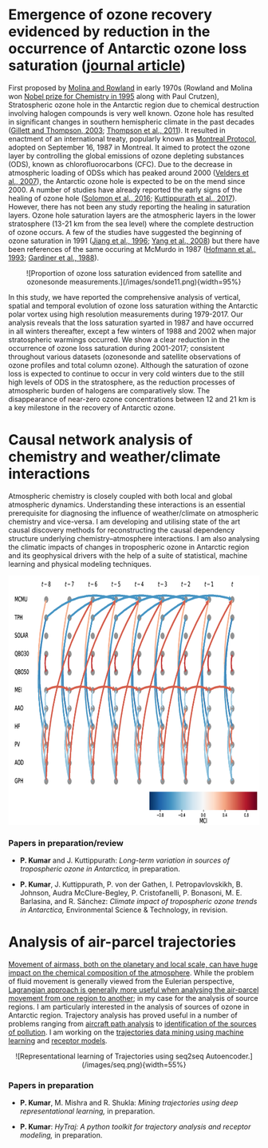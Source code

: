 <!--
.. title: Research
.. slug: research
.. date: 2020-05-07 05:52:47 UTC+05:30
.. tags: 
.. category: 
.. link: 
.. description: 
.. type: text
-->

<!--For Altmetric badges-->
<script type='text/javascript' src='https://d1bxh8uas1mnw7.cloudfront.net/assets/embed.js'></script>
	
<!--For Dimensions badges-->
<script async src="https://badge.dimensions.ai/badge.js" charset="utf-8"></script>

# Emergence of ozone recovery evidenced by reduction in the occurrence of Antarctic ozone loss saturation ([journal article](https://www.nature.com/articles/s41612-018-0052-6))

First proposed by [Molina and Rowland](https://www.nature.com/articles/249810a0) in early 1970s (Rowland and Molina won [Nobel prize for Chemistry in 1995](https://www.nobelprize.org/prizes/chemistry/1995/summary/) along with Paul Crutzen), Stratospheric ozone hole in the Antarctic region due to chemical destruction involving halogen compounds is very well known. Ozone hole has resulted in significant changes in southern hemispheric climate in the past decades ([Gillett and Thompson, 2003](https://science.sciencemag.org/content/302/5643/273.full); [Thompson et al., 2011](https://www.nature.com/articles/ngeo1296)). It resulted in enactment of an international treaty, popularly known as [Montreal Protocol](https://ozone.unep.org/treaties/montreal-protocol), adopted on September 16, 1987 in Montreal. It aimed to protect the ozone layer by controlling the global emissions of ozone depleting substances (ODS), known as chlorofluorocarbons (CFC). Due to the decrease in atmospheric loading of ODSs which has peaked around 2000 ([Velders et al., 2007](https://www.pnas.org/content/104/12/4814)), the Antarctic ozone hole is expected to be on the mend since 2000. A number of studies have already reported the early signs of the healing of ozone hole ([Solomon et al., 2016](https://science.sciencemag.org/content/353/6296/269.full); [Kuttippurath et al., 2017](https://www.nature.com/articles/s41598-017-00722-7)). However, there has not been any study reporting the healing in saturation layers. Ozone hole saturation layers are the atmospheric layers in the lower stratosphere (13-21 km from the sea level) where the complete destruction of ozone occurs. A few of the studies have suggested the beginning of ozone saturation in 1991 ([Jiang et al., 1996](https://agupubs.onlinelibrary.wiley.com/doi/abs/10.1029/96JD00063); [Yang et al., 2008](https://agupubs.onlinelibrary.wiley.com/doi/full/10.1029/2007JD009675)) but there have been references of the same occuring at McMurdo in 1987 ([Hofmann et al., 1993](https://agupubs.onlinelibrary.wiley.com/doi/abs/10.1029/93JD02092); [Gardiner et al., 1988](https://agupubs.onlinelibrary.wiley.com/doi/abs/10.1029/GL015i008p00901)).

<center>
![Proportion of ozone loss saturation evidenced from satellite and ozonesonde measurements.](/images/sonde11.png){width=95%}
</center>

In this study, we have reported the comprehensive analysis of vertical, spatial and temporal evolution of ozone loss saturation withing the Antarctic polar vortex using high resolution measurements during 1979-2017. Our analysis reveals that the loss saturation syarted in 1987 and have occurred in all winters thereafter, except a few winters of 1988 and 2002 when major stratospheric warmings occurred. We show a clear reduction in the occurrence of ozone loss saturation during 2001-2017; consistent throughout various datasets (ozonesonde and satellite observations of ozone profiles and total column ozone). Although the saturation of ozone loss is expected to continue to occur in very cold winters due to the still high levels of ODS in the stratosphere, as the reduction processes of atmospheric burden of halogens are comparatively slow. The disappearance of near-zero ozone concentrations between 12 and 21 km is a key milestone in the recovery of Antarctic ozone.

<div class="container">
<div class="row">

<div class='col-lg-4 col-md-11.1 col-sm-11.1 col-11.1 ml-auto'>
  <div data-badge-type='medium-donut' class='altmetric-embed' data-doi='10.1038/s41612-018-0052-6' data-badge-popover="right"></div>
  <p></p>
</div>


<div class='col-lg-4 col-md-11.1 col-sm-11.1 col-11.1 ml-auto'>
  <div class="__dimensions_badge_embed__" data-doi="10.1038/s41612-018-0052-6" data-legend="hover-right"></div>
</div>
</div>
</div>

# Causal network analysis of chemistry and weather/climate interactions

Atmospheric chemistry is closely coupled with both local and global atmospheric dynamics. Understanding these interactions is an essential prerequisite for diagnosing the influence of weather/climate on atmospheric chemistry and vice-versa. I am developing and utilising state of the art causal discovery methods for reconstructing the causal dependency structure underlying chemistry–atmosphere interactions. I am also analysing the climatic impacts of changes in tropospheric ozone in Antarctic region and its geophysical drivers with the help of a suite of statistical, machine learning and physical modeling techniques.

<center><img src="/images/causal.png" width=900" height="500"></center></a>

### Papers in preparation/review

-   **P. Kumar** and J. Kuttippurath: *Long-term variation in sources of tropospheric ozone in Antarctica,* in preparation.

-   **P. Kumar**, J. Kuttippurath, P. von der Gathen, I. Petropavlovskikh, B. Johnson, Audra McClure-Begley, P. Cristofanelli, P. Bonasoni, M. E. Barlasina, and R. Sánchez: *Climate impact of tropospheric ozone trends in Antarctica,* Environmental Science & Technology, in revision.

# Analysis of air-parcel trajectories

[Movement of airmass, both on the planetary and local scale, can have huge impact on the chemical composition of the atmosphere](https://linkinghub.elsevier.com/retrieve/pii/S0169809511002948). While the problem of fluid movement is generally viewed from the Eulerian perspective, [Lagrangian approach is generally more useful when analysing the air-parcel movement from one region to another](https://www.atmos-chem-phys.net/15/7877/2015/); in my case for the analysis of source regions. I am particularly interested in the analysis of sources of ozone in Antarctic region. Trajectory analysis has proved useful in a number of problems ranging from [aircraft path analysis](https://arc.aiaa.org/doi/abs/10.2514/1.G000537?journalCode=jgcd) to [identification of the sources of pollution](https://agupubs.onlinelibrary.wiley.com/doi/full/10.1029/2005JD006577). I am working on the [trajectories data mining using machine learning](https://www.mdpi.com/2220-9964/6/7/210) and [receptor models](https://enveurope.springeropen.com/articles/10.1186/s12302-019-0233-x).

<center>
![Representational learning of Trajectories using seq2seq Autoencoder.](/images/seq.png){width=55%} 
</center>

### Papers in preparation

-   **P. Kumar**, M. Mishra and R. Shukla: *Mining trajectories using deep representational learning,* in preparation.

-   **P. Kumar**: *HyTraj: A python toolkit for trajectory analysis and receptor modeling,* in preparation.

